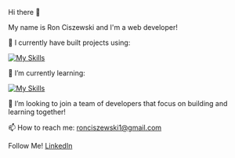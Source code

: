 Hi there 👋

My name is Ron Ciszewski and I'm a web developer!

🔭 I currently have built projects using:

[![My Skills](https://skillicons.dev/icons?i=js,react,sass,postgres,express,redux,firebase,aws,materialui,nodejs,html,css,&perline=3)](https://skillicons.dev) 

🌱 I’m currently learning:

[![My Skills](https://skillicons.dev/icons?i=ts,graphql&perline=3)](https://skillicons.dev) 

💯 I’m looking to join a team of developers that focus on building and learning together!

📫 How to reach me: ronciszewski1@gmail.com

Follow Me!
<a href='https://www.linkedin.com/in/rciszewski/' target='_blank'>LinkedIn</a>
